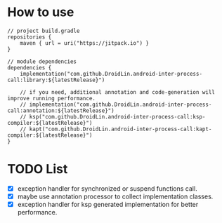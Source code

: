 # How to use
```
// project build.gradle
repositories {
    maven { url = uri("https://jitpack.io") }
}

// module dependencies
dependencies {
    implementation("com.github.DroidLin.android-inter-process-call:library:${latestRelease}")

    // if you need, additional annotation and code-generation will improve running performance.
    // implementation("com.github.DroidLin.android-inter-process-call:annotation:${latestRelease}")
    // ksp("com.github.DroidLin.android-inter-process-call:ksp-compiler:${latestRelease}")
    // kapt("com.github.DroidLin.android-inter-process-call:kapt-compiler:${latestRelease}")
}
```

# TODO List
- [x] exception handler for synchronized or suspend functions call.
- [x] maybe use annotation processor to collect implementation classes.
- [x] exception handler for ksp generated implementation for better performance.
